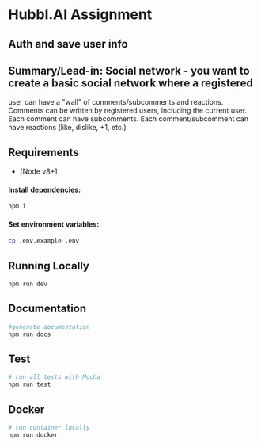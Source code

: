 # Hubbl.AI Assignment

## Auth and save user info
## Summary/Lead-in​: Social network - you want to create a basic social network where a registered
   user can have a "wall" of comments/subcomments and reactions. Comments can be written by
   registered users, including the current user. Each comment can have subcomments. Each
   comment/subcomment can have reactions (like, dislike, +1, etc.)

## Requirements

 - [Node v8+]

#### Install dependencies:

```bash
npm i
```

#### Set environment variables:

```bash
cp .env.example .env
```

## Running Locally

```bash
npm run dev
```

## Documentation

```bash
#generate documentation 
npm run docs
```

## Test

```bash
# run all tests with Mocha
npm run test
```

## Docker

```bash
# run container locally
npm run docker

